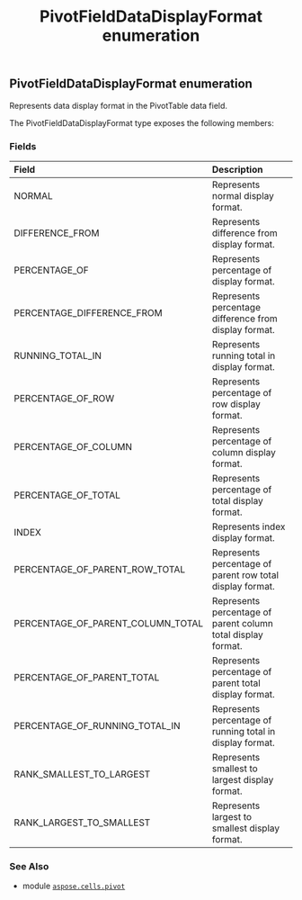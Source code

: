 ﻿---
title: PivotFieldDataDisplayFormat enumeration
second_title: Aspose.Cells for Python via .NET API References
description: 
type: docs
weight: 270
url: /aspose.cells.pivot/pivotfielddatadisplayformat/
is_root: false
---

## PivotFieldDataDisplayFormat enumeration

Represents data display format in the PivotTable data field.



The PivotFieldDataDisplayFormat type exposes the following members:

### Fields
| Field | Description |
| :- | :- |
| NORMAL | Represents normal display format. |
| DIFFERENCE_FROM | Represents difference from display format. |
| PERCENTAGE_OF | Represents percentage of display format. |
| PERCENTAGE_DIFFERENCE_FROM | Represents percentage difference from  display format. |
| RUNNING_TOTAL_IN | Represents running total in display format. |
| PERCENTAGE_OF_ROW | Represents percentage of row display format. |
| PERCENTAGE_OF_COLUMN | Represents percentage of column display format. |
| PERCENTAGE_OF_TOTAL | Represents percentage of total display format. |
| INDEX | Represents index display format. |
| PERCENTAGE_OF_PARENT_ROW_TOTAL | Represents percentage of parent row total display format. |
| PERCENTAGE_OF_PARENT_COLUMN_TOTAL | Represents percentage of parent column total display format. |
| PERCENTAGE_OF_PARENT_TOTAL | Represents percentage of parent total display format. |
| PERCENTAGE_OF_RUNNING_TOTAL_IN | Represents percentage of running total in display format. |
| RANK_SMALLEST_TO_LARGEST | Represents smallest to largest display format. |
| RANK_LARGEST_TO_SMALLEST | Represents largest to smallest display format. |



### See Also
* module [`aspose.cells.pivot`](..)
